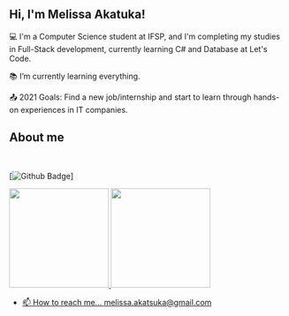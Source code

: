 ## Hi, I'm Melissa Akatuka!

:computer: I'm a Computer Science student at IFSP, and I'm completing my studies in Full-Stack development, currently learning C# and Database at Let's Code. 

:books: I’m currently learning everything.

:outbox_tray: 2021 Goals: Find a new job/internship and start to learn through hands-on experiences in IT companies.


## About me
<div style="display: inline_block"><br>
  <a href="https://img.shields.io/badge/Gmail-D14836?style=for-the-badge&logo=gmail&logoColor=white" target="_blank"></a>
  <a href="https://img.shields.io/badge/LinkedIn-0077B5?style=for-the-badge&logo=linkedin&logoColor=white" target="_blank"></a>
  
</div>

[![Github Badge](https://img.shields.io/badge/-Github-000?style=flat-square&logo=Github&logoColor=white&link=https://github.com/MelissaAkatuka/MelissaAkatuka/)]
 
 <div>
  <a href="https://github.com/MelissaAkatuka">
  <img height="180em" src="https://github-readme-stats.vercel.app/api?username=MelissaAkatuka&show_icons=true&theme=dracula&include_all_commits=true&count_private=true"/>
  <img height="180em" src="https://github-readme-stats.vercel.app/api/top-langs/?username=MelissaAkatuka&layout=compact&langs_count=7&theme=dracula"/>
</div>

- 📫 How to reach me... melissa.akatsuka@gmail.com

<!---
MelissaAkatuka/MelissaAkatuka is a ✨ special ✨ repository because its `README.md` (this file) appears on your GitHub profile.
You can click the Preview link to take a look at your changes.
--->
